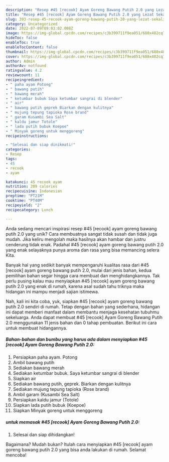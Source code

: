 ```yaml
---
description: "Resep #45 [recook] Ayam Goreng Bawang Putih 2.0 yang Lezat Sekali"
title: "Resep #45 [recook] Ayam Goreng Bawang Putih 2.0 yang Lezat Sekali"
slug: 393-resep-45-recook-ayam-goreng-bawang-putih-20-yang-lezat-sekali
category: Uncategorized
date: 2022-07-09T09:03:02.008Z
image: https://img-global.cpcdn.com/recipes/c3b399711f9ea051/680x482cq70/45-recook-ayam-goreng-bawang-putih-20-foto-resep-utama.jpg
hideToc: false
enableToc: true
enableTocContent: false
thumbnail: https://img-global.cpcdn.com/recipes/c3b399711f9ea051/680x482cq70/45-recook-ayam-goreng-bawang-putih-20-foto-resep-utama.jpg
cover: https://img-global.cpcdn.com/recipes/c3b399711f9ea051/680x482cq70/45-recook-ayam-goreng-bawang-putih-20-foto-resep-utama.jpg
author: Admin
authorAv: notfound
ratingvalue: 4.2
reviewcount: 11
recipeingredient:
- " paha ayam Potong"
- " bawang putih"
- " bawang merah"
- " ketumbar bubuk Saya ketumbar sangrai di blender"
- " air"
- " bawang putih geprek Biarkan dengan kulitnya"
- " mujung tepung tapioka Rose brand"
- " garam Kusambi Sea Salt"
- " kaldu jamur Totole"
- " lada putih bubuk Koepoe"
- " Minyak goreng untuk menggoreng"
recipeinstructions:

- "Selesai dan siap dinikmati!"
categories:
- Resep
tags:
- 45
- recook
- ayam

katakunci: 45 recook ayam 
nutrition: 209 calories
recipecuisine: Indonesian
preptime: "PT21M"
cooktime: "PT40M"
recipeyield: "2"
recipecategory: Lunch

---
```





Anda sedang mencari inspirasi resep #45 [recook] ayam goreng bawang putih 2.0 yang unik? Cara membuatnya sangat tidak susah dan tidak juga mudah. Jika keliru mengolah maka hasilnya akan hambar dan justru cenderung tidak enak. Padahal #45 [recook] ayam goreng bawang putih 2.0 yang enak selayaknya punya aroma dan rasa yang bisa memancing selera Kita.







Banyak hal yang sedikit banyak mempengaruhi kualitas rasa dari #45 [recook] ayam goreng bawang putih 2.0, mulai dari jenis bahan, kedua pemilihan bahan segar hingga cara membuat dan menghidangkannya. Tak perlu pusing kalau mau menyiapkan #45 [recook] ayam goreng bawang putih 2.0 yang enak di rumah, karena asal sudah tahu triknya maka hidangan ini mampu menjadi sajian istimewa.






Nah, kali ini kita coba, yuk, siapkan #45 [recook] ayam goreng bawang putih 2.0 sendiri di rumah. Tetap dengan bahan yang sederhana, hidangan ini dapat memberi manfaat dalam membantu menjaga kesehatan tubuhmu sekeluarga. Anda dapat membuat #45 [recook] Ayam Goreng Bawang Putih 2.0 menggunakan 11 jenis bahan dan 0 tahap pembuatan. Berikut ini cara untuk membuat hidangannya.

<!--inarticleads1-->

##### Bahan-bahan dan bumbu yang harus ada dalam menyiapkan #45 [recook] Ayam Goreng Bawang Putih 2.0:

1. Persiapkan  paha ayam. Potong
1. Ambil  bawang putih
1. Sediakan  bawang merah
1. Sediakan  ketumbar bubuk. Saya ketumbar sangrai di blender
1. Siapkan  air
1. Sediakan  bawang putih, geprek. Biarkan dengan kulitnya
1. Sediakan  mujung tepung tapioka (Rose brand)
1. Ambil  garam (Kusambi Sea Salt)
1. Persiapkan  kaldu jamur (Totole)
1. Siapkan  lada putih bubuk (Koepoe)
1. Siapkan  Minyak goreng untuk menggoreng




<!--inarticleads2-->

#####  untuk memasak #45 [recook] Ayam Goreng Bawang Putih 2.0:


1. Selesai dan siap dihidangkan!



Bagaimana? Mudah bukan? Itulah cara menyiapkan #45 [recook] ayam goreng bawang putih 2.0 yang bisa anda lakukan di rumah. Selamat mencoba!
